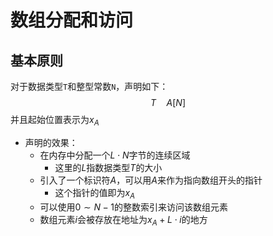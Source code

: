 # 数组分配和访问
## 基本原则
对于数据类型`T`和整型常数`N`，声明如下：$$T\quad A[N]$$并且起始位置表示为$x_A$
- 声明的效果：
	- 在内存中分配一个$L\cdot N$字节的连续区域
		- 这里的$L$指数据类型$T$的大小
	- 引入了一个标识符$A$，可以用$A$来作为指向数组开头的指针
		- 这个指针的值即为$x_A$
	- 可以使用$0 \sim N-1$的整数索引来访问该数组元素
	- 数组元素$i$会被存放在地址为$x_A+L\cdot i$的地方